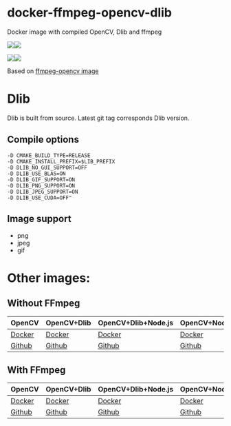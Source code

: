 # docker-ffmpeg-opencv-dlib

Docker image with compiled OpenCV, Dlib and ffmpeg

[![](https://images.microbadger.com/badges/version/m03geek/ffmpeg-opencv-dlib:alpine.svg)](https://microbadger.com/images/m03geek/ffmpeg-opencv-dlib:alpine "version")[![](https://images.microbadger.com/badges/image/m03geek/ffmpeg-opencv-dlib:alpine.svg)](https://microbadger.com/images/m03geek/ffmpeg-opencv-dlib:alpine "layers")

[![](https://images.microbadger.com/badges/version/m03geek/ffmpeg-opencv-dlib:stretch.svg)](https://microbadger.com/images/m03geek/ffmpeg-opencv-dlib:stretch "version")[![](https://images.microbadger.com/badges/image/m03geek/ffmpeg-opencv-dlib:stretch.svg)](https://microbadger.com/images/m03geek/ffmpeg-opencv-dlib:stretch "layers")

Based on [ffmpeg-opencv image](https://hub.docker.com/r/m03geek/ffmpeg-opencv/)

# Dlib

Dlib is built from source. Latest git tag corresponds Dlib version.

## Compile options

```
-D CMAKE_BUILD_TYPE=RELEASE
-D CMAKE_INSTALL_PREFIX=$LIB_PREFIX
-D DLIB_NO_GUI_SUPPORT=OFF
-D DLIB_USE_BLAS=ON
-D DLIB_GIF_SUPPORT=ON
-D DLIB_PNG_SUPPORT=ON
-D DLIB_JPEG_SUPPORT=ON
-D DLIB_USE_CUDA=OFF"
```

## Image support

* png
* jpeg
* gif

# Other images:

## Without FFmpeg

| OpenCV | OpenCV+Dlib | OpenCV+Dlib+Node.js | OpenCV+Node.js |
|-|-|-|-|
| [Docker](https://hub.docker.com/r/m03geek/opencv/) | [Docker](https://hub.docker.com/r/m03geek/opencv-dlib/) | [Docker](https://hub.docker.com/r/m03geek/opencv-dlib-node/) | [Docker](https://hub.docker.com/r/m03geek/opencv-node/) |
| [Github](https://github.com/SkeLLLa/docker-opencv) | [Github](https://github.com/SkeLLLa/docker-opencv-dlib) | [Github](https://github.com/SkeLLLa/docker-opencv-dlib-node) | [Github](https://github.com/SkeLLLa/docker-opencv-node) |

## With FFmpeg

| OpenCV | OpenCV+Dlib | OpenCV+Dlib+Node.js | OpenCV+Node.js |
|-|-|-|-|
| [Docker](https://hub.docker.com/r/m03geek/ffmpeg-opencv/) | [Docker](https://hub.docker.com/r/m03geek/ffmpeg-opencv-dlib/) | [Docker](https://hub.docker.com/r/m03geek/ffmpeg-opencv-dlib-node/) | [Docker](https://hub.docker.com/r/m03geek/ffmpeg-opencv-dlib-node/) |
| [Github](https://github.com/SkeLLLa/docker-ffmpeg-opencv) | [Github](https://github.com/SkeLLLa/docker-ffmpeg-opencv) | [Github](https://github.com/SkeLLLa/docker-ffmpeg-opencv-dlib-node) | [Github](https://github.com/SkeLLLa/docker-ffmpeg-opencv-node) |